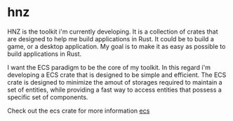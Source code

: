 # hnz

HNZ is the toolkit i'm currently developing. It is a collection of crates that are designed to help me build applications in Rust.
It could be to build a game, or a desktop application. My goal is to make it as easy as possible to build applications in Rust.

I want the ECS paradigm to be the core of my toolkit. In this regard i'm developing a ECS crate that is designed to be simple and
efficient. The ECS crate is designed to minimize the amout of storages required to maintain a set of entities, while providing a
fast way to access entities that possess a specific set of components.

Check out the ecs crate for more information [ecs](https://github.com/Hennzau/hnz/blob/main/README.md)

